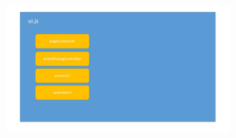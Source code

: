 <img src="https://github.com/franckEinstein90/bambi/blob/master/documentation/developers/ui/uijs.jpg?raw=true"/>
